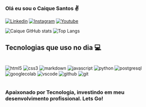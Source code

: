 ### Olá eu sou o Caique Santos ✌️

[![Linkedin](https://img.shields.io/badge/LinkedIn-0077B5?style=for-the-badge&logo=linkedin&logoColor=white)](https://www.linkedin.com/in/caique-santos-lima-852b45138/)
[![Instagram](https://img.shields.io/badge/Instagram-E4405F?style=for-the-badge&logo=instagram&logoColor=white)](https://www.instagram.com/caiquesantoss_cpe/)
[![Youtube](https://img.shields.io/badge/YouTube-FF0000?style=for-the-badge&logo=youtube&logoColor=white)](https://www.youtube.com/channel/UCuNZ3dF3mx237ctoaa6zWzw)


![Caique GitHub stats](https://github-readme-stats.vercel.app/api?username=CaiqueSantosOC&show_icons=true&theme=cobalt)
![Top Langs](https://github-readme-stats.vercel.app/api/top-langs/?username=CaiqueSantosOC&layout=compact)

## Tecnologias que uso no dia 💻

<div style="display: inline_block"> <br/>
    <img align="center" alt="html5" src="https://img.shields.io/badge/HTML5-E34F26?style=for-the-badge&logo=html5&logoColor=white" />
    <img align ="center" alt="css3" src= "https://img.shields.io/badge/CSS3-1572B6?style=for-the-badge&logo=css3&logoColor=white" />
    <img align="center" alt="markdown" src="https://img.shields.io/badge/Markdown-000000?style=for-the-badge&logo=markdown&logoColor=white" />
    <img align="center" alt="javascript" src= "https://img.shields.io/badge/JavaScript-F7DF1E?style=for-the-badge&logo=javascript&logoColor=black" />
    <img align="center" alt="python" src= "https://img.shields.io/badge/Python-14354C?style=for-the-badge&logo=python&logoColor=white" />
    <img align="center" alt="postgresql" src= "https://img.shields.io/badge/PostgreSQL-316192?style=for-the-badge&logo=postgresql&logoColor=white" />
    <img align="center" alt="googlecolab" src="https://img.shields.io/badge/Colab-F9AB00?style=for-the-badge&logo=googlecolab&color=525252" />
    <img align="center" alt="vscode" src="https://img.shields.io/badge/Visual_Studio_Code-0078D4?style=for-the-badge&logo=visual%20studio%20code&logoColor=white" />
    <img align="center" alt="github" src="https://img.shields.io/badge/GitHub-100000?style=for-the-badge&logo=github&logoColor=white" />
    <img align="center" alt="git" src="https://img.shields.io/badge/GIT-E44C30?style=for-the-badge&logo=git&logoColor=white" />
    
    
    
    
    
    
</div><br/>

### Apaixonado por Tecnologia, investindo em meu desenvolvimento profissional. Lets Go!
